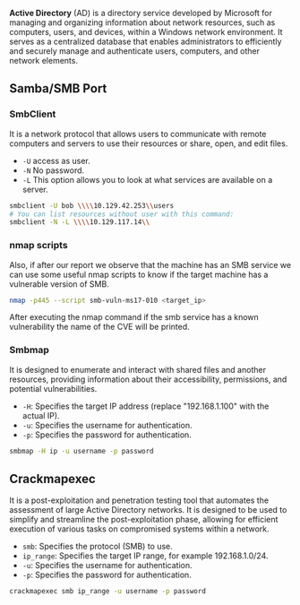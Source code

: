 **Active Directory** (AD) is a directory service developed by Microsoft for managing and organizing information about network resources, such as computers, users, and devices, within a Windows network environment. It serves as a centralized database that enables administrators to efficiently and securely manage and authenticate users, computers, and other network elements.

## Samba/SMB Port <a name='smb'></a>

### SmbClient 
It is a network protocol that allows users to communicate with remote computers and servers to use their resources or share, open, and edit files.

- `-U` access as user.
- `-N` No password.
- `-L` This option allows you to look at what services are available on a server.
```bash
smbclient -U bob \\\\10.129.42.253\\users
# You can list resources without user with this command:
smbclient -N -L \\\\10.129.117.14\\
```

### nmap scripts
Also, if after our report we observe that the machine has an SMB service we can use some useful nmap scripts to know if the target machine has a vulnerable version of SMB.
```bash
nmap -p445 --script smb-vuln-ms17-010 <target_ip>
```
After executing the nmap command if the smb service has a known vulnerability the name of the CVE will be printed.

### Smbmap
It is designed to enumerate and interact with shared files and another resources, providing information about their accessibility, permissions, and potential vulnerabilities.
- `-H`: Specifies the target IP address (replace "192.168.1.100" with the actual IP).
- `-u`: Specifies the username for authentication.
- `-p`: Specifies the password for authentication.
```bash
smbmap -H ip -u username -p password
```

## Crackmapexec
It is a post-exploitation and penetration testing tool that automates the assessment of large Active Directory networks. It is designed to be used to simplify and streamline the post-exploitation phase, allowing for efficient execution of various tasks on compromised systems within a network.
- `smb`: Specifies the protocol (SMB) to use.
- `ip_range`: Specifies the target IP range, for example 192.168.1.0/24.
- `-u`: Specifies the username for authentication.
- `-p`: Specifies the password for authentication.
```bash
crackmapexec smb ip_range -u username -p password
```
